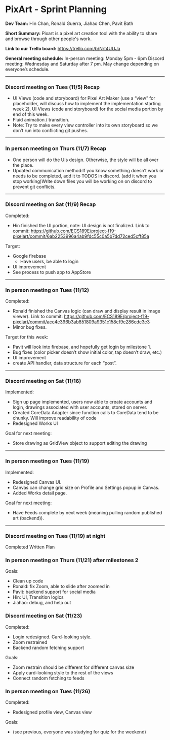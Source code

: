# PixArt - Sprint Planning

**Dev Team:** Hin Chan, Ronald Guerra, Jiahao Chen, Pavit Bath

**Short Summary:** Pixart is a pixel art creation tool with the ability to share and browse through other people's work.

**Link to our Trello board:** https://trello.com/b/Nrt4UUJa

**General meeting schedule:**
In-person meeting: Monday 5pm - 6pm
Discord meeting: Wednesday and Saturday after 7 pm. May change depending on everyone’s schedule.


---


### Discord meeting on Tues (11/5) Recap
- UI Views (code and storyboard) for Pixel Art Maker (use a “view” for placeholder, will discuss how to implement the implementation starting week 2), UI Views (code and storyboard) for the social media portion by end of this week.
- Fluid animation / transition. 
- Note: Try to make every view controller into its own storyboard so we don’t run into conflicting git pushes.
---


### In person meeting on Thurs (11/7) Recap
- One person will do the UIs design. Otherwise, the style will be all over the place.
- Updated communication method:If you know something doesn’t work or needs to be completed, add it to TODOS in discord. (add it when you stop working)Write down files you will be working on on discord to prevent git conflicts.
---


### Discord meeting on Sat (11/9) Recap
Completed:
- Hin finished the UI portion, note: UI design is not finalized. Link to commit: https://github.com/ECS189E/project-f19-pixelart/commit/6ab2253996a4ab9fdc55c0a5b7dd72ced5cff85a

Target:
- Google firebase
  - Have users, be able to login
- UI improvement
- See process to push app to AppStore
---


### In person meeting on Tues (11/12)
Completed:
- Ronald finished the Canvas logic (can draw and display result in image viewer). Link to commit: https://github.com/ECS189E/project-f19-pixelart/commit/acc4e396b3ab851809a9351c158cf9e286edc3e3
- Minor bug fixes.

Target for this week:
- Pavit will look into firebase, and hopefully get login by milestone 1.
- Bug fixes (color picker doesn’t show initial color, tap doesn’t draw, etc.)
- UI improvement
- create API handler, data structure for each “post”.
---


### Discord meeting on Sat (11/16)
Implemented:
- Sign up page implemented, users now able to create accounts and login, drawings associated with user accounts, stored on server. 
- Created CoreData Adapter since function calls to CoreData tend to be chunky. Will improve readability of code
- Redesigned Works UI

Goal for next meeting:
- Store drawing as GridView object to support editing the drawing
---


### In person meeting on Tues (11/19)
Implemented:
- Redesigned Canvas UI.
- Canvas can change grid size on Profile and Settings popup in Canvas.
- Added Works detail page.

Goal for next meeting:
- Have Feeds complete by next week (meaning pulling random published art (backend)).
---


### Discord meeting on Tues (11/19) at night
Completed Written Plan


### In person meeting on Thurs (11/21) after milestones 2

Goals:
- Clean up code
- Ronald: fix Zoom, able to slide after zoomed in
- Pavit: backend support for social media
- Hin: UI, Transition logics
- Jiahao: debug, and help out


### Discord meeting on Sat (11/23)

Completed: 
- Login redesigned. Card-looking style. 
- Zoom restrained
- Backend random fetching support

Goals:
- Zoom restrain should be different for different canvas size
- Apply card-looking style to the rest of the views
- Connect random fetching to feeds


### In person meeting on Tues (11/26)

Completed:
- Redesigned profile view, Canvas view

Goals:
- (see previous, everyone was studying for quiz for the weekend)
